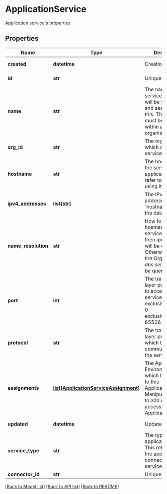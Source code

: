 # ApplicationService

Application service's properties
## Properties
Name | Type | Description | Notes
------------ | ------------- | ------------- | -------------
**created** | **datetime** | Creation time | [optional] [readonly] 
**id** | **str** | Unique identifier | [optional] [readonly] 
**name** | **str** | The name of the service. Services will be selected and assigned using this. This value must be unique within an organisation.  | 
**org_id** | **str** | The organisation which owns this service. | 
**hostname** | **str** | The hostname of the service. Your applications will refer to this service using its hostname.  | 
**ipv4_addresses** | **list[str]** | The IPv4 addresses of &#x60;hostname&#x60; within the data center. | [optional] 
**name_resolution** | **str** | How to resolve the hostname of the service. If static, then ipv4_address will be used. Otherwise, if dns the Organisation&#39;s dns services will be queried.  | [optional] [default to 'static']
**port** | **int** | The transport-layer port on which to access the service. exclusiveMinimum: 0 exclusiveMaximum: 65536  | 
**protocol** | **str** | The transport-layer protocol over which to communicate with the service.  | [optional] [default to 'tcp']
**assignments** | [**list[ApplicationServiceAssignment]**](ApplicationServiceAssignment.md) | The Application Environments which have access to this ApplicationService. Manipulate this list to add or remove access to the ApplicationService.  | [optional] 
**updated** | **datetime** | Update time | [optional] [readonly] 
**service_type** | **str** | The type of application service. This refers to how the application connects to the service | [optional] 
**connector_id** | **str** | Unique identifier | [optional] 

[[Back to Model list]](../README.md#documentation-for-models) [[Back to API list]](../README.md#documentation-for-api-endpoints) [[Back to README]](../README.md)


